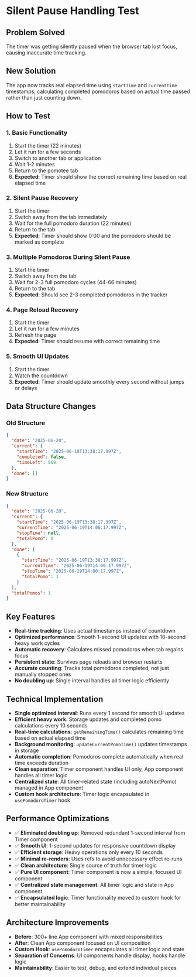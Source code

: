 # Silent Pause Handling Test

## Problem Solved

The timer was getting silently paused when the browser tab lost focus, causing inaccurate time tracking.

## New Solution

The app now tracks real elapsed time using `startTime` and `currentTime` timestamps, calculating completed pomodoros based on actual time passed rather than just counting down.

## How to Test

### 1. Basic Functionality

1. Start the timer (22 minutes)
2. Let it run for a few seconds
3. Switch to another tab or application
4. Wait 1-2 minutes
5. Return to the pomotee tab
6. **Expected**: Timer should show the correct remaining time based on real elapsed time

### 2. Silent Pause Recovery

1. Start the timer
2. Switch away from the tab immediately
3. Wait for the full pomodoro duration (22 minutes)
4. Return to the tab
5. **Expected**: Timer should show 0:00 and the pomodoro should be marked as complete

### 3. Multiple Pomodoros During Silent Pause

1. Start the timer
2. Switch away from the tab
3. Wait for 2-3 full pomodoro cycles (44-66 minutes)
4. Return to the tab
5. **Expected**: Should see 2-3 completed pomodoros in the tracker

### 4. Page Reload Recovery

1. Start the timer
2. Let it run for a few minutes
3. Refresh the page
4. **Expected**: Timer should resume with correct remaining time

### 5. Smooth UI Updates

1. Start the timer
2. Watch the countdown
3. **Expected**: Timer should update smoothly every second without jumps or delays

## Data Structure Changes

### Old Structure

```json
{
  "date": "2025-06-20",
  "current": {
    "startTime": "2025-06-19T13:38:17.997Z",
    "completed": false,
    "timeLeft": 969
  },
  "done": []
}
```

### New Structure

```json
{
  "date": "2025-06-20",
  "current": {
    "startTime": "2025-06-19T13:38:17.997Z",
    "currentTime": "2025-06-19T14:00:17.997Z",
    "stopTime": null,
    "totalPomo": 0
  },
  "done": [
    {
      "startTime": "2025-06-19T13:38:17.997Z",
      "currentTime": "2025-06-19T14:00:17.997Z",
      "stopTime": "2025-06-19T14:00:17.997Z",
      "totalPomo": 1
    }
  ],
  "totalPomos": 1
}
```

## Key Features

- **Real-time tracking**: Uses actual timestamps instead of countdown
- **Optimized performance**: Smooth 1-second UI updates with 10-second heavy work cycles
- **Automatic recovery**: Calculates missed pomodoros when tab regains focus
- **Persistent state**: Survives page reloads and browser restarts
- **Accurate counting**: Tracks total pomodoros completed, not just manually stopped ones
- **No doubling up**: Single interval handles all timer logic efficiently

## Technical Implementation

- **Single optimized interval**: Runs every 1 second for smooth UI updates
- **Efficient heavy work**: Storage updates and completed pomo calculations every 10 seconds
- **Real-time calculations**: `getRemainingTime()` calculates remaining time based on actual elapsed time
- **Background monitoring**: `updateCurrentPomoTime()` updates timestamps in storage
- **Automatic completion**: Pomodoros complete automatically when real time exceeds duration
- **Clean separation**: Timer component handles UI only, App component handles all timer logic
- **Centralized state**: All timer-related state (including autoNextPomo) managed in App component
- **Custom hook architecture**: Timer logic encapsulated in `usePomodoroTimer` hook

## Performance Optimizations

- ✅ **Eliminated doubling up**: Removed redundant 1-second interval from Timer component
- ✅ **Smooth UI**: 1-second updates for responsive countdown display
- ✅ **Efficient storage**: Heavy operations only every 10 seconds
- ✅ **Minimal re-renders**: Uses refs to avoid unnecessary effect re-runs
- ✅ **Clean architecture**: Single source of truth for timer logic
- ✅ **Pure UI component**: Timer component is now a simple, focused UI component
- ✅ **Centralized state management**: All timer logic and state in App component
- ✅ **Encapsulated logic**: Timer functionality moved to custom hook for better maintainability

## Architecture Improvements

- **Before**: 300+ line App component with mixed responsibilities
- **After**: Clean App component focused on UI composition
- **Custom Hook**: `usePomodoroTimer` encapsulates all timer logic and state
- **Separation of Concerns**: UI components handle display, hooks handle logic
- **Maintainability**: Easier to test, debug, and extend individual pieces
